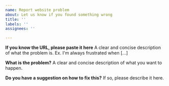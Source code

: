 ```yaml
---
name: Report website problem
about: Let us know if you found something wrong
title: ''
labels: ''
assignees: ''

---
```


**If you know the URL, please paste it here**
A clear and concise description of what the problem is. Ex. I'm always frustrated when [...]

**What is the problem?**
A clear and concise description of what you want to happen.

**Do you have a suggestion on how to fix this?**
If so, please describe it here.
